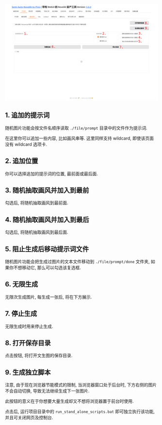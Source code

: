 ![](../../../assets/images/guide/t2i/text2image_sfw.png)

## 1. 追加的提示词

随机图片功能会按文件名顺序读取 `./file/prompt` 目录中的文件作为提示词.

在这里你可以追加一些内容, 比如画风串等. 这里同样支持 wildcard, 即使该页面没有 wildcard 选项卡.

## 2. 追加位置

你可以选择追加的提示词的位置, 最前面或最后面.

## 3. 随机抽取画风并加入到最前

勾选后, 将随机抽取画风到最前面.

## 4. 随机抽取画风并加入到最后

勾选后, 将随机抽取画风到最后面.

## 5. 阻止生成后移动提示词文件

随机图片功能会把生成过图片的文本文件移动到 `./file/prompt/done` 文件夹, 如果你不想移动它, 那么可以勾选该复选框.

## 6. 无限生成

无限次生成图片, 每生成一张后, 将在下方展示.

## 7. 停止生成

无限生成时用来停止生成.

## 8. 打开保存目录

点击按钮, 将打开文生图的保存目录.

## 9. 生成独立脚本

注意, 由于现在浏览器节能模式的限制, 当浏览器窗口处于后台时, 下方右侧的图片不会自动切换, 导致无法继续生成下一张图片.

此按钮的意义在于你想要大量生成却又不想将浏览器置于前台时使用.

点击后, 运行项目目录中的 `run_stand_alone_scripts.bat` 即可独立执行该功能, 并且可关闭网页及控制台.
